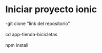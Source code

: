 # Iniciar proyecto ionic

-git clone "link del repositorio"
<br><br>
cd app-tienda-bicicletas
<br><br>
npm install
